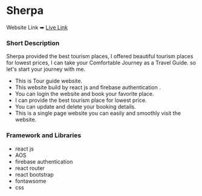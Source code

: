 # Sherpa

Website Link ➡ [Live Link](https://assignment-10-8dff4.web.app)

### Short Description
Sherpa provided the best tourism places, I offered beautiful tourism places for lowest prices, I can take your Comfortable Journey as a Travel Guide. so let's start your journey with me.


- This is Tour guide website.
- This website build by react js and firebase authentication .
- You can login the website and book your favorite place.
- I can provide the best tourism place for lowest price.
- You can update and delete your booking details.
- This is a single page website you can easily and smoothly visit the website.

### Framework and Libraries

- react js
- AOS
- firebase authentication
- react router
- react bootstrap
- fontawsome
- css




